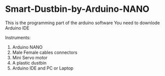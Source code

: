 # Smart-Dustbin-by-Arduino-NANO

This is the programming part of the arduino software
You need to downlode Arduino IDE 

Instruments:
1. Arduino NANO
2. Male Female cables connectors
3. Mini Servo motor
4. A plastic dustbin
5. Arduino IDE and PC or Laptop
